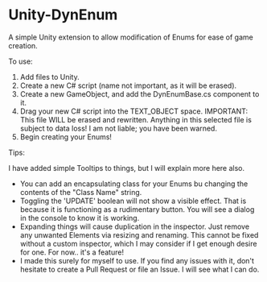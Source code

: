 # Unity-DynEnum
A simple Unity extension to allow modification of Enums for ease of game creation.


To use: 

1. Add files to Unity.
2. Create a new C# script (name not important, as it will be erased).
3. Create a new GameObject, and add the DynEnumBase.cs component to it.
4. Drag your new C# script into the TEXT_OBJECT space.
  IMPORTANT: This file WILL be erased and rewritten. Anything in this selected file is subject to data loss! I am not liable; you have been warned.
5. Begin creating your Enums!




Tips:

I have added simple Tooltips to things, but I will explain more here also.

* You can add an encapsulating class for your Enums bu changing the contents of the "Class Name" string.
* Toggling the 'UPDATE' boolean will not show a visible effect. That is because it is functioning as a rudimentary button. You will see a dialog in the console to know it is working.
* Expanding things will cause duplication in the inspector. Just remove any unwanted Elements via resizing and renaming. This cannot be fixed without a custom inspector, which I may consider if I get enough desire for one. For now.. it's a feature!
* I made this surely for myself to use. If you find any issues with it, don't hesitate to create a Pull Request or file an Issue. I will see what I can do.
